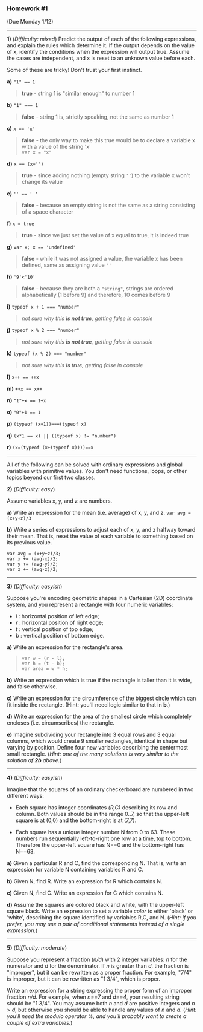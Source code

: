### Homework #1

(Due Monday 1/12)

---

**1)** (_Difficulty: mixed_)
Predict the output of each of the following expressions, and explain the rules which determine it.
If the output depends on the value of x, identify the conditions when the expression will output true.  Assume the cases are independent, and x is reset to an unknown value before each.

Some of these are tricky!  Don't trust your first instinct.

**a)** `"1" == 1`<br />
> **true** - string 1 is "similar enough" to number 1<br />

**b)** `"1" === 1`<br />
> **false** - string 1 is, strictly speaking, not the same as number 1<br />

**c)** `x == 'x'`<br />
> **false** - the only way to make this true would be to declare a variable x with a value of the string 'x'<br />
> `var x = "x"`<br />

**d)** `x == (x+'')`<br />
> **true** - since adding nothing (empty string `''`) to the variable x won't change its value<br />

**e)** `'' == ' '`<br />
> **false** - because an empty string is not the same as a string consisting of a space character<br />

**f)** `x = true`<br />
> **true** - since we just set the value of x equal to true, it is indeed true<br />

**g)** `var x; x == 'undefined'`
> **false** - while it was not assigned a value, the variable x has been defined, same as assigning value `''`<br />

**h)** `'9'<'10'`<br />
> **false** - because they are both a `"string"`, strings are ordered alphabetically (1 before 9) and therefore, 10 comes before 9<br />

**i)** `typeof x + 1 === "number"`<br />
> *not sure why this **is not true**, getting false in console* <br />

**j)** `typeof x % 2 === "number"`<br />
> *not sure why this **is not true**, getting false in console* <br />

**k)** `typeof (x % 2) === "number"` <br />
> *not sure why this **is true**, getting false in console* <br />

**l)** `x++ == ++x`

**m)** `++x == x++`

**n)** `"1"+x == 1+x`

**o)** `"0"+1 == 1`

**p)** `(typeof (x+1))===(typeof x)`

**q)** `(x*1 == x) || ((typeof x) != "number")`

**r)** `(x=(typeof (x+(typeof x))))==x`

---

All of the following can be solved with ordinary expressions and global variables with primitive values.  You don't need functions, loops, or other topics beyond our first two classes.

 **2)** (_Difficulty: easy_)

Assume variables x, y, and z are numbers.

**a)**
Write an expression for the mean (i.e. average) of x, y, and z.
`var avg = (x+y+z)/3`

**b)**
Write a series of expressions to adjust each of x, y, and z halfway toward their mean.
That is, reset the value of each variable to something based on its previous value.

```
var avg = (x+y+z)/3;
var x += (avg-x)/2;
var y += (avg-y)/2;
var z += (avg-z)/2;
```

---

**3)** (_Difficulty: easyish_)

Suppose you're encoding geometric shapes in a Cartesian (2D) coordinate system, and you represent a rectangle with four numeric variables:

- _l_ : horizontal position of left edge;
- _r_ : horizontal position of right edge;
- _t_ : vertical position of top edge;
- _b_ : vertical position of bottom edge.

**a)**
Write an expression for the rectangle's area.
> ```
> var w = (r - l);
> var h = (t - b);
> var area = w * h;
> ```


**b)**
Write an expression which is true if the rectangle is taller than it is wide, and false otherwise.

**c)**
Write an expression for the circumference of the biggest circle which can fit inside the rectangle.  (Hint: you'll need logic similar to that in **b**.)

**d)**
Write an expression for the area of the smallest circle which completely encloses (i.e. circumscribes) the rectangle.

**e)**
Imagine subdividing your rectangle into 3 equal rows and 3 equal columns, which would create 9 smaller rectangles, identical in shape but varying by position.
Define four new variables describing the centermost small rectangle.
(_Hint: one of the many solutions is very similar to the solution of **2b** above._)

---

**4)** (_Difficulty: easyish_)

Imagine that the squares of an ordinary checkerboard are numbered in two different ways:

* Each square has integer coordinates _(R,C)_ describing its row and column.  Both values should be in the range 0..7, so that the upper-left square is at (0,0) and the bottom-right is at (7,7).

* Each square has a unique integer number N from 0 to 63.  These numbers run sequentially left-to-right one row at a time, top to bottom.  Therefore the upper-left square has N==0 and the bottom-right has N==63.

**a)**  Given a particular R and C, find the corresponding N.  That is, write an expression for variable N containing variables R and C.

**b)**  Given N, find R.  Write an expression for R which contains N.

**c)**  Given N, find C.  Write an expression for C which contains N.

**d)**  Assume the squares are colored black and white, with the upper-left square black.
Write an expression to set a variable _color_ to either 'black' or 'white', describing the square identified by variables R,C, and N.
(_Hint: If you prefer, you may use a pair of conditional statements instead of a single expression._)

---

**5)** (_Difficulty: moderate_)

Suppose you represent a fraction (_n/d_) with 2 integer variables: _n_ for the numerator and _d_ for the denominator.
If _n_ is greater than _d_, the fraction is "improper", but it can be rewritten as a proper fraction.  For example, "7/4" is improper, but it can be rewritten as "1 3/4", which is proper.

Write an expression for a string expressing the proper form of an improper fraction _n/d_.  For example, when _n==7_ and _d==4_, your resulting string should be "1 3/4".  You may assume both _n_ and _d_ are positive integers and _n_ > _d_, but otherwise you should be able to handle any values of _n_ and _d_.
(_Hint: you'll need the modulo operator _%_, and you'll probably want to create a couple of extra variables._)
